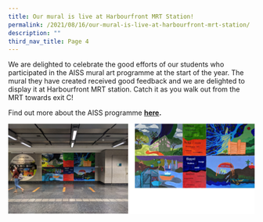 ```yaml
---
title: Our mural is live at Harbourfront MRT Station!
permalink: /2021/08/16/our-mural-is-live-at-harbourfront-mrt-station/
description: ""
third_nav_title: Page 4
---
```

<p>We are delighted to celebrate the good efforts of our students who participated in the AISS mural art&nbsp;programme at the start of the year. The mural they have created received good feedback and we are delighted to display it at Harbourfront MRT station. Catch it as you walk out from the MRT towards exit C!</p>
<p>Find out more about the AISS programme <strong><a href="https://blangahrisepri.moe.edu.sg/2021/03/22/students-create-mural-artwork-to-represent-the-origins-of-their-houses/">here</a>.</strong></p>

![](/images/harbourfront.png)